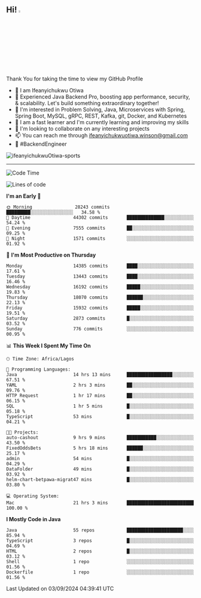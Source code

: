 <!-- BLOG-POST-LIST:START --><!-- BLOG-POST-LIST:END -->

## Hi! <img src="https://media.giphy.com/media/hvRJCLFzcasrR4ia7z/giphy.gif" width="4%"> 

Thank You for taking the time to view my GitHub Profile

- 👋 I am Ifeanyichukwu Otiwa
- 🚀 Experienced Java Backend Pro, boosting app performance, security, & scalability. Let's build something extraordinary together!
- 👀 I'm interested in Problem Solving, Java, Microservices with Spring, Spring Boot, MySQL, gRPC, REST, Kafka, git, Docker, and Kubernetes
- 🌱 I am a fast learner and I'm currently learning and improving my skills
- 💞️ I'm looking to collaborate on any interesting projects
- 📫 You can reach me through ifeanyichukwuotiwa.winson@gmail.com
- 🚀 #BackendEngineer

<p align="left" marginTop="10px"> <img src="https://komarev.com/ghpvc/?username=ifeanyichukwuOtiwa-sports&label=Profile%20views&color=0e75b6&style=for-the-badge" alt="ifeanyichukwuOtiwa-sports" /> </p>

***

<!--START_SECTION:waka-->
![Code Time](http://img.shields.io/badge/Code%20Time-2%2C864%20hrs%207%20mins-blue)

![Lines of code](https://img.shields.io/badge/From%20Hello%20World%20I%27ve%20Written-20.1%20million%20lines%20of%20code-blue)

**I'm an Early 🐤** 

```text
🌞 Morning                28243 commits       █████████░░░░░░░░░░░░░░░░   34.58 % 
🌆 Daytime                44302 commits       ██████████████░░░░░░░░░░░   54.24 % 
🌃 Evening                7555 commits        ██░░░░░░░░░░░░░░░░░░░░░░░   09.25 % 
🌙 Night                  1571 commits        ░░░░░░░░░░░░░░░░░░░░░░░░░   01.92 % 
```
📅 **I'm Most Productive on Thursday** 

```text
Monday                   14385 commits       ████░░░░░░░░░░░░░░░░░░░░░   17.61 % 
Tuesday                  13443 commits       ████░░░░░░░░░░░░░░░░░░░░░   16.46 % 
Wednesday                16192 commits       █████░░░░░░░░░░░░░░░░░░░░   19.83 % 
Thursday                 18070 commits       ██████░░░░░░░░░░░░░░░░░░░   22.13 % 
Friday                   15932 commits       █████░░░░░░░░░░░░░░░░░░░░   19.51 % 
Saturday                 2873 commits        █░░░░░░░░░░░░░░░░░░░░░░░░   03.52 % 
Sunday                   776 commits         ░░░░░░░░░░░░░░░░░░░░░░░░░   00.95 % 
```


📊 **This Week I Spent My Time On** 

```text
🕑︎ Time Zone: Africa/Lagos

💬 Programming Languages: 
Java                     14 hrs 13 mins      █████████████████░░░░░░░░   67.51 % 
YAML                     2 hrs 3 mins        ██░░░░░░░░░░░░░░░░░░░░░░░   09.76 % 
HTTP Request             1 hr 17 mins        ██░░░░░░░░░░░░░░░░░░░░░░░   06.15 % 
SQL                      1 hr 5 mins         █░░░░░░░░░░░░░░░░░░░░░░░░   05.18 % 
TypeScript               53 mins             █░░░░░░░░░░░░░░░░░░░░░░░░   04.21 % 

🐱‍💻 Projects: 
auto-cashout             9 hrs 9 mins        ███████████░░░░░░░░░░░░░░   43.50 % 
FixedOddsBets            5 hrs 18 mins       ██████░░░░░░░░░░░░░░░░░░░   25.17 % 
admin                    54 mins             █░░░░░░░░░░░░░░░░░░░░░░░░   04.29 % 
DataFolder               49 mins             █░░░░░░░░░░░░░░░░░░░░░░░░   03.92 % 
helm-chart-betpawa-migrat47 mins             █░░░░░░░░░░░░░░░░░░░░░░░░   03.80 % 

💻 Operating System: 
Mac                      21 hrs 3 mins       █████████████████████████   100.00 % 
```

**I Mostly Code in Java** 

```text
Java                     55 repos            █████████████████████░░░░   85.94 % 
TypeScript               3 repos             █░░░░░░░░░░░░░░░░░░░░░░░░   04.69 % 
HTML                     2 repos             █░░░░░░░░░░░░░░░░░░░░░░░░   03.12 % 
Shell                    1 repo              ░░░░░░░░░░░░░░░░░░░░░░░░░   01.56 % 
Dockerfile               1 repo              ░░░░░░░░░░░░░░░░░░░░░░░░░   01.56 % 
```




 Last Updated on 03/09/2024 04:39:41 UTC
<!--END_SECTION:waka-->

<!--
<p align="center">
![trophy](https://github-profile-trophy.vercel.app/?username=ifeanyichukwuOtiwa-sports&theme=onedark) (https://github.com/ryo-ma/github-profile-trophy)
</p>
-->

<!---
ifeanyi-otiwa/ifeanyi-otiwa is a ✨ special ✨ repository because its `README.md` (this file) appears on your GitHub profile.
You can click the Preview link to take a look at your changes.
--->
